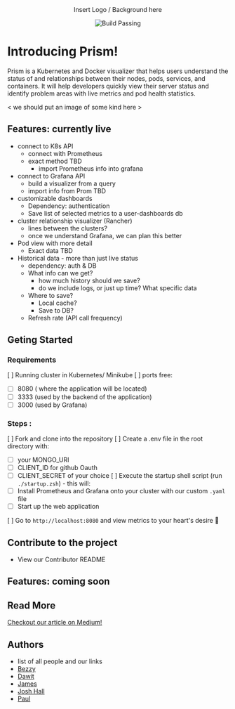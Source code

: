 <div align='center'> Insert Logo / Background here<img width="autopx" src=''/>
  
![Build Passing](https://img.shields.io/badge/build-awesome-brightgreen)

</div>



# Introducing Prism!

Prism is a Kubernetes and Docker visualizer that helps users understand the status of and relationships between their nodes, pods, services, and containers. It will help developers quickly view their server status and identify problem areas with live metrics and pod health statistics.

< we should put an image of some kind here >


## Features: currently live

- connect to K8s API
  - connect with Prometheus
  - exact method TBD
    - import Prometheus info into grafana
- connect to Grafana API
  - build a visualizer from a query
  - import info from Prom TBD
- customizable dashboards
    - Dependency: authentication 
    - Save list of selected metrics to a user-dashboards db
- cluster relationship visualizer (Rancher)
    - lines between the clusters? 
    - once we understand Grafana, we can plan this better
- Pod view with more detail
    - Exact data TBD
- Historical data - more than just live status
    - dependency: auth & DB
    - What info can we get? 
        - how much history should we save? 
        - do we include logs, or just up time? What specific data
    - Where to save? 
        - Local cache? 
        - Save to DB? 
    - Refresh rate (API call frequency)

## Geting Started
### Requirements

[ ] Running cluster in Kubernetes/ Minikube
[ ] ports free: 
- [ ] 8080  ( where the application will be located)
- [ ] 3333  (used by the backend of the application)
- [ ] 3000 (used by Grafana)
### Steps : 
[ ] Fork and clone into the repository
[ ] Create a .env file in the root directory with:
- [ ] your MONGO_URI
- [ ] CLIENT_ID for github Oauth
- [ ] CLIENT_SECRET of your choice
[ ] Execute the startup shell script (run `./startup.zsh`) - this will: 
- [ ] Install Prometheus and Grafana onto your cluster with our custom `.yaml` file
- [ ] Start up the web application 

[ ] Go to `http://localhost:8080` and view metrics to your heart's desire 🤩


## Contribute to the project

- View our Contributor README

## Features: coming soon


## Read More

[Checkout our article on Medium!](https://medium.com) 


## Authors

- list of all people and our links
- [Bezzy](https://github.com/joshuarhall) 
- [Dawit](https://github.com/joshuarhall) 
- [James](https://github.com/joshuarhall) 
- [Josh Hall](https://github.com/joshuarhall) 
- [Paul](https://github.com/joshuarhall) 


